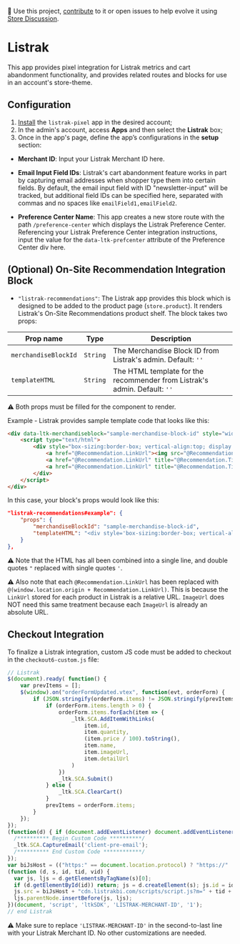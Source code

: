 📢 Use this project, [contribute](https://github.com/vtex-apps/listrak-pixel) to it or open issues to help evolve it using [Store Discussion](https://github.com/vtex-apps/store-discussion).

# Listrak 

This app provides pixel integration for Listrak metrics and cart abandonment functionality, and provides related routes and blocks for use in an account's store-theme. 

## Configuration

1. [Install](https://vtex.io/docs/recipes/store/installing-an-app) the `listrak-pixel` app in the desired account;
2. In the admin's account, access **Apps** and then select the **Listrak** box;
3. Once in the app's page, define the app’s configurations in the **setup** section:

- **Merchant ID**: Input your Listrak Merchant ID here.

- **Email Input Field IDs**: Listrak's cart abandonment feature works in part by capturing email addresses when shopper type them into certain fields. By default, the email input field with ID "newsletter-input" will be tracked, but additional field IDs can be specified here, separated with commas and no spaces like `emailField1,emailField2`.

- **Preference Center Name**: This app creates a new store route with the path `/preference-center` which displays the Listrak Preference Center. Referencing your Listrak Preference Center integration instructions, input the value for the `data-ltk-prefcenter` attribute of the Preference Center div here.  

## (Optional) On-Site Recommendation Integration Block

- `"listrak-recommendations"`: The Listrak app provides this block which is designed to be added to the product page (`store.product`). It renders Listrak's On-Site Recommendations product shelf. The block takes two props: 

| Prop name           | Type      | Description                                                                                 |
| ------------------- | --------- | ------------------------------------------------------------------------------------------- |
| `merchandiseBlockId`     | `String` | The Merchandise Block ID from Listrak's admin. Default: `''`    |
| `templateHTML`     | `String` | The HTML template for the recommender from Listrak's admin. Default: `''`                                          |

:warning: Both props must be filled for the component to render.

Example - Listrak provides sample template code that looks like this:
```html
<div data-ltk-merchandiseblock="sample-merchandise-block-id" style="width:100%; padding:40px 0;">
    <script type="text/html">
        <div style="box-sizing:border-box; vertical-align:top; display:inline-block; width:25%; padding:20px;">
            <a href="@Recommendation.LinkUrl"><img src="@Recommendation.ImageUrl" title="@Recommendation.Title" style="display:block; width:auto; height: 100%; max-height:200px; margin:auto;"/></a>
            <a href="@Recommendation.LinkUrl" title="@Recommendation.Title" style="display:block; width:100%; font-family:Segoe UI,Roboto,Helvetica Neue,sans-serif; font-size: 15px; font-weight: 500; color:#333;text-decoration:none; text-align:center; padding-top:8px;">@Recommendation.Title</a>
            <a href="@Recommendation.LinkUrl" title="@Recommendation.Title" style="display:block; width:100%; font-family:Segoe UI,Roboto,Helvetica Neue,sans-serif; font-size: 13px; font-weight: 700; color:#d43e3e; text-decoration:none; text-align:center; padding-top:8px;">$@Recommendation.Price</a>
        </div>
    </script>
</div>
``` 
In this case, your block's props would look like this:
```json
"listrak-recommendations#example": {
    "props": {
        "merchandiseBlockId": "sample-merchandise-block-id",
        "templateHTML": "<div style='box-sizing:border-box; vertical-align:top; display:inline-block; width:25%; padding:20px;'><a href='@(window.location.origin + Recommendation.LinkUrl)'><img src='@Recommendation.ImageUrl' title='@Recommendation.Title' style='display:block; width:auto; height: 100%; max-height:200px; margin:auto;'/></a><a href='@(window.location.origin + Recommendation.LinkUrl)' title='@Recommendation.Title' style='display:block; width:100%; font-family:Segoe UI,Roboto,Helvetica Neue,sans-serif; font-size: 15px; font-weight: 500; color:#333;text-decoration:none; text-align:center; padding-top:8px;'>@Recommendation.Title</a><a href='@(window.location.origin + Recommendation.LinkUrl)' title='@Recommendation.Title' style='display:block; width:100%; font-family:Segoe UI,Roboto,Helvetica Neue,sans-serif; font-size: 13px; font-weight: 700; color:#d43e3e; text-decoration:none; text-align:center; padding-top:8px;'>$@Recommendation.Price</a></div>"
    }
},
```
:warning: Note that the HTML has all been combined into a single line, and double quotes `"` replaced with single quotes `'`.

:warning: Also note that each `@Recommendation.LinkUrl` has been replaced with `@(window.location.origin + Recommendation.LinkUrl)`. This is because the `LinkUrl` stored for each product in Listrak is a relative URL. `ImageUrl` does NOT need this same treatment because each `ImageUrl` is already an absolute URL. 

## Checkout Integration

To finalize a Listrak integration, custom JS code must be added to checkout in the `checkout6-custom.js` file:

```js
// Listrak
$(document).ready( function() {
	var prevItems = [];
	$(window).on("orderFormUpdated.vtex", function(evt, orderForm) {
  		if (JSON.stringify(orderForm.items) != JSON.stringify(prevItems)) { 
			if (orderForm.items.length > 0) {
      			orderForm.items.forEach(item => {
        			_ltk.SCA.AddItemWithLinks(
        				item.id,
        				item.quantity,
        				(item.price / 100).toString(),
        				item.name,
        				item.imageUrl,
        				item.detailUrl
        			)
      			})
      			_ltk.SCA.Submit()
    		} else {
      			_ltk.SCA.ClearCart()
    		} 
    		prevItems = orderForm.items;
		}
	});
});
(function(d) { if (document.addEventListener) document.addEventListener('ltkAsyncListener', d); else {e = document.documentElement; e.ltkAsyncProperty = 0; e.attachEvent('onpropertychange', function (e) {if (e.propertyName == 'ltkAsyncProperty'){d();}});}})(function() {
  /********** Begin Custom Code **********/
  _ltk.SCA.CaptureEmail('client-pre-email');
  /********** End Custom Code ************/
});
var biJsHost = (("https:" == document.location.protocol) ? "https://" : "http://");
(function (d, s, id, tid, vid) {
  var js, ljs = d.getElementsByTagName(s)[0];
  if (d.getElementById(id)) return; js = d.createElement(s); js.id = id;
  js.src = biJsHost + "cdn.listrakbi.com/scripts/script.js?m=" + tid + "&v=" + vid;
  ljs.parentNode.insertBefore(js, ljs);
})(document, 'script', 'ltkSDK', 'LISTRAK-MERCHANT-ID', '1');
// end Listrak
```

:warning: Make sure to replace `'LISTRAK-MERCHANT-ID'` in the second-to-last line with your Listrak Merchant ID. No other customizations are needed.